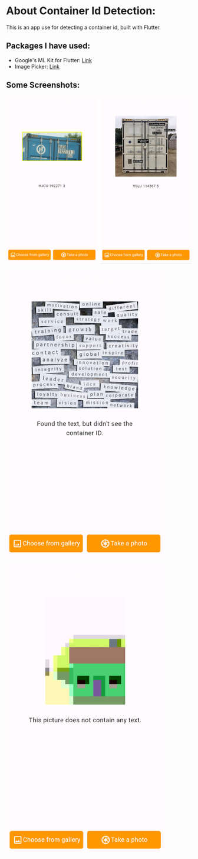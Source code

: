 # About Container Id Detection:
This is an app use for detecting a container id, built with Flutter.

## Packages I have used:
  * Google's ML Kit for Flutter: [Link](https://pub.dev/packages/google_ml_kit)
  * Image Picker: [Link](https://pub.dev/packages/image_picker)

## Some Screenshots:
 ![detected](https://github.com/TrucLuong47/container_id_detection/blob/main/preview/detected.png)
 
 ![only_text](https://github.com/TrucLuong47/container_id_detection/blob/main/preview/only%20text.jpg)
 
 ![didn't detected](https://github.com/TrucLuong47/container_id_detection/blob/main/preview/didn't%20detect.jpg)
